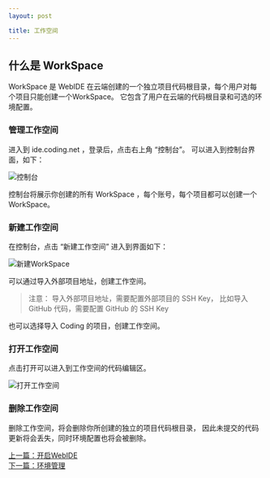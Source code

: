 ```yaml
---
layout: post

title: 工作空间
---
```



## 什么是 WorkSpace

WorkSpace 是 WebIDE 在云端创建的一个独立项目代码根目录，每个用户对每个项目只能创建一个WorkSpace。
它包含了用户在云端的代码根目录和可选的环境配置。 

### 管理工作空间 

进入到 ide.coding.net ，登录后，点击右上角 “控制台”。 可以进入到控制台界面，如下：

 ![控制台](https://dn-coding-net-production-pp.qbox.me/51ce3c36-0cf7-4454-8f3d-cb7927154b46.png) 
 
 控制台将展示你创建的所有 WorkSpace ，每个账号，每个项目都可以创建一个 WorkSpace。
 
 
### 新建工作空间

在控制台，点击 “新建工作空间” 进入到界面如下：

 ![新建WorkSpace](https://dn-coding-net-production-pp.qbox.me/d2826433-7083-4fce-bc0f-ee7d3d030906.png) 

可以通过导入外部项目地址，创建工作空间。

> 注意： 导入外部项目地址，需要配置外部项目的 SSH Key， 比如导入 GitHub 代码，需要配置 GitHub 的 SSH Key

也可以选择导入 Coding 的项目，创建工作空间。

### 打开工作空间

点击打开可以进入到工作空间的代码编辑区。

 ![打开工作空间](https://dn-coding-net-production-pp.qbox.me/ce59f2fc-a80e-49ec-a91b-a8abe3133749.png) 

### 删除工作空间

删除工作空间，将会删除你所创建的独立的项目代码根目录， 因此未提交的代码更新将会丢失，同时环境配置也将会被删除。


  <div class="footer-nav">
  <div class="left-nav"><i class="fa fa-angle-left"></i><a href="/help/doc/webide/getting-started.html">上一篇：开启WebIDE</a></div>
  <div class="right-nav"><a href="/help/doc/webide/environment.html">下一篇：环境管理</a><i class="fa fa-angle-right"></i></div>
  </div>
